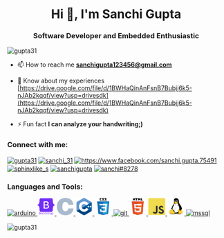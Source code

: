 <h1 align="center">Hi 👋, I'm Sanchi Gupta</h1>
<h3 align="center">Software Developer and Embedded Enthusiastic</h3>

<p align="left"> <img src="https://komarev.com/ghpvc/?username=gupta31&label=Profile%20views&color=0e75b6&style=flat" alt="gupta31" /> </p>

<!--- 🔭 I’m currently working in [TCS as a](Software Developer)-->

- 📫 How to reach me **sanchigupta123456@gmail.com**

- 📄 Know about my experiences [https://drive.google.com/file/d/1BWHaQinAnFsnB7Bubjj6k5-nJAb2kqqf/view?usp=drivesdk](https://drive.google.com/file/d/1BWHaQinAnFsnB7Bubjj6k5-nJAb2kqqf/view?usp=drivesdk)

- ⚡ Fun fact **I can analyze your handwriting;)**

<h3 align="left">Connect with me:</h3>
<p align="left">
<a href="https://dev.to/gupta31" target="blank"><img align="center" src="https://cdn.jsdelivr.net/npm/simple-icons@3.0.1/icons/dev-dot-to.svg" alt="gupta31" height="30" width="40" /></a>
<a href="https://twitter.com/sanchi_31" target="blank"><img align="center" src="https://cdn.jsdelivr.net/npm/simple-icons@3.0.1/icons/twitter.svg" alt="sanchi_31" height="30" width="40" /></a>
<!--<a href="https://linkedin.com/in/https://www.linkedin.com/in/sanchi-gupta" target="blank"><img align="center" src="https://cdn.jsdelivr.net/npm/simple-icons@3.0.1/icons/linkedin.svg" alt="https://www.linkedin.com/in/sanchi-gupta" height="30" width="40" /></a>-->
<a href="https://fb.com/https://www.facebook.com/sanchi.gupta.75491" target="blank"><img align="center" src="https://cdn.jsdelivr.net/npm/simple-icons@3.0.1/icons/facebook.svg" alt="https://www.facebook.com/sanchi.gupta.75491" height="30" width="40" /></a>
<a href="https://instagram.com/sphinxlike_s" target="blank"><img align="center" src="https://cdn.jsdelivr.net/npm/simple-icons@3.0.1/icons/instagram.svg" alt="sphinxlike_s" height="30" width="40" /></a>
<a href="https://www.hackerrank.com/sanchigupta" target="blank"><img align="center" src="https://cdn.jsdelivr.net/npm/simple-icons@3.0.1/icons/hackerrank.svg" alt="sanchigupta" height="30" width="40" /></a>
<a href="https://discord.gg/sanchi#8278" target="blank"><img align="center" src="https://cdn.jsdelivr.net/npm/simple-icons@3.0.1/icons/discord.svg" alt="sanchi#8278" height="30" width="40" /></a>
</p>

<h3 align="left">Languages and Tools:</h3>
<p align="left"> <a href="https://www.arduino.cc/" target="_blank"> <img src="https://cdn.worldvectorlogo.com/logos/arduino-1.svg" alt="arduino" width="40" height="40"/> </a> <a href="https://getbootstrap.com" target="_blank"> <img src="https://raw.githubusercontent.com/devicons/devicon/master/icons/bootstrap/bootstrap-plain-wordmark.svg" alt="bootstrap" width="40" height="40"/> </a> <a href="https://www.cprogramming.com/" target="_blank"> <img src="https://raw.githubusercontent.com/devicons/devicon/master/icons/c/c-original.svg" alt="c" width="40" height="40"/> </a> <a href="https://www.w3schools.com/cpp/" target="_blank"> <img src="https://raw.githubusercontent.com/devicons/devicon/master/icons/cplusplus/cplusplus-original.svg" alt="cplusplus" width="40" height="40"/> </a> <a href="https://www.w3schools.com/css/" target="_blank"> <img src="https://raw.githubusercontent.com/devicons/devicon/master/icons/css3/css3-original-wordmark.svg" alt="css3" width="40" height="40"/> </a> <a href="https://git-scm.com/" target="_blank"> <img src="https://www.vectorlogo.zone/logos/git-scm/git-scm-icon.svg" alt="git" width="40" height="40"/> </a> <a href="https://www.w3.org/html/" target="_blank"> <img src="https://raw.githubusercontent.com/devicons/devicon/master/icons/html5/html5-original-wordmark.svg" alt="html5" width="40" height="40"/> </a> <a href="https://developer.mozilla.org/en-US/docs/Web/JavaScript" target="_blank"> <img src="https://raw.githubusercontent.com/devicons/devicon/master/icons/javascript/javascript-original.svg" alt="javascript" width="40" height="40"/> </a> <a href="https://www.linux.org/" target="_blank"> <img src="https://raw.githubusercontent.com/devicons/devicon/master/icons/linux/linux-original.svg" alt="linux" width="40" height="40"/> </a> <a href="https://www.microsoft.com/en-us/sql-server" target="_blank"> <img src="https://cdn.worldvectorlogo.com/logos/microsoft-sql-server.svg" alt="mssql" width="40" height="40"/> </a> </p>

<p><img align="center" src="https://github-readme-stats.vercel.app/api/top-langs?username=gupta31&show_icons=true&locale=en&layout=compact" alt="gupta31" /></p>
